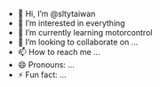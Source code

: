 - 👋 Hi, I’m @sltytaiwan
- 👀 I’m interested in everything
- 🌱 I’m currently learning motorcontrol
- 💞️ I’m looking to collaborate on ...
- 📫 How to reach me ...
- 😄 Pronouns: ...
- ⚡ Fun fact: ...

<!---
sltytaiwan/sltytaiwan is a ✨ special ✨ repository because its `README.md` (this file) appears on your GitHub profile.
You can click the Preview link to take a look at your changes.
--->
